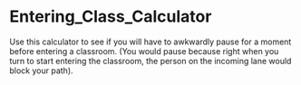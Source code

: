 # Entering_Class_Calculator
Use this calculator to see if you will have to awkwardly pause for a moment before entering a classroom. (You would pause because right when you turn to start entering the classroom, the person on the incoming lane would block your path).